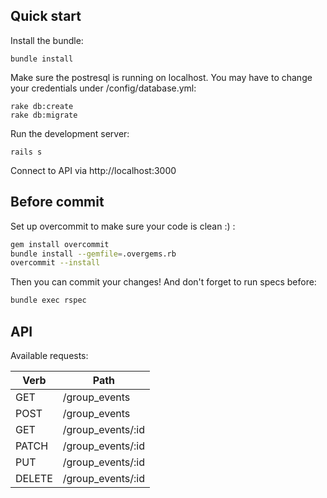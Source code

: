 ## Quick start

Install the bundle:
```
bundle install
```

Make sure the postresql is running on localhost. You may have to change your credentials under /config/database.yml:

```
rake db:create
rake db:migrate
```

Run the development server:

```
rails s
```

Connect to API via http://localhost:3000

## Before commit
Set up overcommit to make sure your code is clean :) :

```bash
gem install overcommit
bundle install --gemfile=.overgems.rb
overcommit --install
```
Then you can commit your changes! And don't forget to run specs before:

```bash
bundle exec rspec
```

## API

Available requests:

Verb | Path
--- | ---
GET | /group_events
POST | /group_events
GET | /group_events/:id
PATCH | /group_events/:id
PUT | /group_events/:id
DELETE | /group_events/:id
